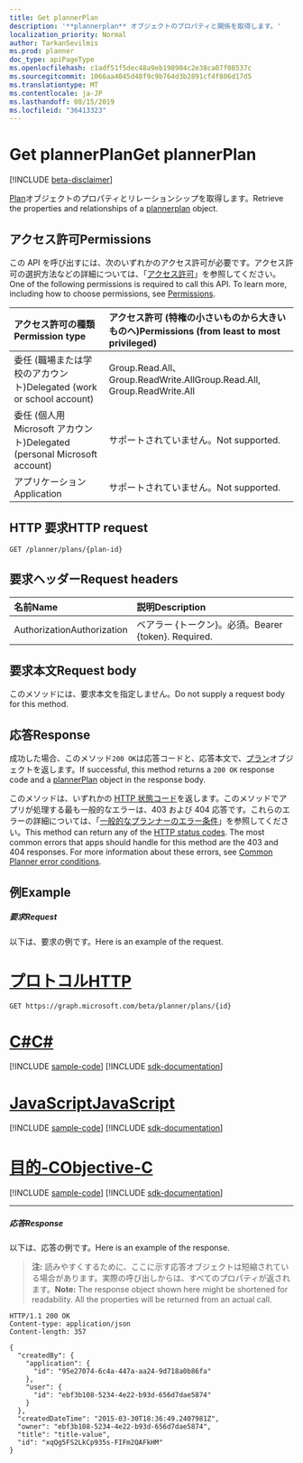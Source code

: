 ```yaml
---
title: Get plannerPlan
description: '**plannerplan** オブジェクトのプロパティと関係を取得します。'
localization_priority: Normal
author: TarkanSevilmis
ms.prod: planner
doc_type: apiPageType
ms.openlocfilehash: c1adf51f5dec48a9eb198904c2e38ca07f08537c
ms.sourcegitcommit: 1066aa4045d48f9c9b764d3b2891cf4f806d17d5
ms.translationtype: MT
ms.contentlocale: ja-JP
ms.lasthandoff: 08/15/2019
ms.locfileid: "36413323"
---
```

# <a name="get-plannerplan"></a><span data-ttu-id="60b2d-103">Get plannerPlan</span><span class="sxs-lookup"><span data-stu-id="60b2d-103">Get plannerPlan</span></span>

[!INCLUDE [beta-disclaimer](../../includes/beta-disclaimer.md)]

<span data-ttu-id="60b2d-104">[Plan](../resources/plannerplan.md)オブジェクトのプロパティとリレーションシップを取得します。</span><span class="sxs-lookup"><span data-stu-id="60b2d-104">Retrieve the properties and relationships of a [plannerplan](../resources/plannerplan.md) object.</span></span>
## <a name="permissions"></a><span data-ttu-id="60b2d-105">アクセス許可</span><span class="sxs-lookup"><span data-stu-id="60b2d-105">Permissions</span></span>
<span data-ttu-id="60b2d-p101">この API を呼び出すには、次のいずれかのアクセス許可が必要です。アクセス許可の選択方法などの詳細については、「[アクセス許可](/graph/permissions-reference)」を参照してください。</span><span class="sxs-lookup"><span data-stu-id="60b2d-p101">One of the following permissions is required to call this API. To learn more, including how to choose permissions, see [Permissions](/graph/permissions-reference).</span></span>

|<span data-ttu-id="60b2d-108">アクセス許可の種類</span><span class="sxs-lookup"><span data-stu-id="60b2d-108">Permission type</span></span>      | <span data-ttu-id="60b2d-109">アクセス許可 (特権の小さいものから大きいものへ)</span><span class="sxs-lookup"><span data-stu-id="60b2d-109">Permissions (from least to most privileged)</span></span>              |
|:--------------------|:---------------------------------------------------------|
|<span data-ttu-id="60b2d-110">委任 (職場または学校のアカウント)</span><span class="sxs-lookup"><span data-stu-id="60b2d-110">Delegated (work or school account)</span></span> | <span data-ttu-id="60b2d-111">Group.Read.All、Group.ReadWrite.All</span><span class="sxs-lookup"><span data-stu-id="60b2d-111">Group.Read.All, Group.ReadWrite.All</span></span>    |
|<span data-ttu-id="60b2d-112">委任 (個人用 Microsoft アカウント)</span><span class="sxs-lookup"><span data-stu-id="60b2d-112">Delegated (personal Microsoft account)</span></span> | <span data-ttu-id="60b2d-113">サポートされていません。</span><span class="sxs-lookup"><span data-stu-id="60b2d-113">Not supported.</span></span>    |
|<span data-ttu-id="60b2d-114">アプリケーション</span><span class="sxs-lookup"><span data-stu-id="60b2d-114">Application</span></span> | <span data-ttu-id="60b2d-115">サポートされていません。</span><span class="sxs-lookup"><span data-stu-id="60b2d-115">Not supported.</span></span> |

## <a name="http-request"></a><span data-ttu-id="60b2d-116">HTTP 要求</span><span class="sxs-lookup"><span data-stu-id="60b2d-116">HTTP request</span></span>
<!-- { "blockType": "ignored" } -->
```http
GET /planner/plans/{plan-id}
```
## <a name="request-headers"></a><span data-ttu-id="60b2d-117">要求ヘッダー</span><span class="sxs-lookup"><span data-stu-id="60b2d-117">Request headers</span></span>
| <span data-ttu-id="60b2d-118">名前</span><span class="sxs-lookup"><span data-stu-id="60b2d-118">Name</span></span>      |<span data-ttu-id="60b2d-119">説明</span><span class="sxs-lookup"><span data-stu-id="60b2d-119">Description</span></span>|
|:----------|:----------|
| <span data-ttu-id="60b2d-120">Authorization</span><span class="sxs-lookup"><span data-stu-id="60b2d-120">Authorization</span></span>  | <span data-ttu-id="60b2d-p102">ベアラー {トークン}。必須。</span><span class="sxs-lookup"><span data-stu-id="60b2d-p102">Bearer {token}. Required.</span></span> |

## <a name="request-body"></a><span data-ttu-id="60b2d-123">要求本文</span><span class="sxs-lookup"><span data-stu-id="60b2d-123">Request body</span></span>
<span data-ttu-id="60b2d-124">このメソッドには、要求本文を指定しません。</span><span class="sxs-lookup"><span data-stu-id="60b2d-124">Do not supply a request body for this method.</span></span>

## <a name="response"></a><span data-ttu-id="60b2d-125">応答</span><span class="sxs-lookup"><span data-stu-id="60b2d-125">Response</span></span>

<span data-ttu-id="60b2d-126">成功した場合、このメソッド`200 OK`は応答コードと、応答本文で、[プラン](../resources/plannerplan.md)オブジェクトを返します。</span><span class="sxs-lookup"><span data-stu-id="60b2d-126">If successful, this method returns a `200 OK` response code and a [plannerPlan](../resources/plannerplan.md) object in the response body.</span></span>

<span data-ttu-id="60b2d-p103">このメソッドは、いずれかの [HTTP 状態コード](/graph/errors)を返します。このメソッドでアプリが処理する最も一般的なエラーは、403 および 404 応答です。これらのエラーの詳細については、「[一般的なプランナーのエラー条件](../resources/planner-overview.md#common-planner-error-conditions)」を参照してください。</span><span class="sxs-lookup"><span data-stu-id="60b2d-p103">This method can return any of the [HTTP status codes](/graph/errors). The most common errors that apps should handle for this method are the 403 and 404 responses. For more information about these errors, see [Common Planner error conditions](../resources/planner-overview.md#common-planner-error-conditions).</span></span>

## <a name="example"></a><span data-ttu-id="60b2d-130">例</span><span class="sxs-lookup"><span data-stu-id="60b2d-130">Example</span></span>
##### <a name="request"></a><span data-ttu-id="60b2d-131">要求</span><span class="sxs-lookup"><span data-stu-id="60b2d-131">Request</span></span>
<span data-ttu-id="60b2d-132">以下は、要求の例です。</span><span class="sxs-lookup"><span data-stu-id="60b2d-132">Here is an example of the request.</span></span>

# <a name="httptabhttp"></a>[<span data-ttu-id="60b2d-133">プロトコル</span><span class="sxs-lookup"><span data-stu-id="60b2d-133">HTTP</span></span>](#tab/http)
<!-- {
  "blockType": "request",
  "name": "get_plannerplan"
}-->
```http
GET https://graph.microsoft.com/beta/planner/plans/{id}
```
# <a name="ctabcsharp"></a>[<span data-ttu-id="60b2d-134">C#</span><span class="sxs-lookup"><span data-stu-id="60b2d-134">C#</span></span>](#tab/csharp)
[!INCLUDE [sample-code](../includes/snippets/csharp/get-plannerplan-csharp-snippets.md)]
[!INCLUDE [sdk-documentation](../includes/snippets/snippets-sdk-documentation-link.md)]

# <a name="javascripttabjavascript"></a>[<span data-ttu-id="60b2d-135">JavaScript</span><span class="sxs-lookup"><span data-stu-id="60b2d-135">JavaScript</span></span>](#tab/javascript)
[!INCLUDE [sample-code](../includes/snippets/javascript/get-plannerplan-javascript-snippets.md)]
[!INCLUDE [sdk-documentation](../includes/snippets/snippets-sdk-documentation-link.md)]

# <a name="objective-ctabobjc"></a>[<span data-ttu-id="60b2d-136">目的-C</span><span class="sxs-lookup"><span data-stu-id="60b2d-136">Objective-C</span></span>](#tab/objc)
[!INCLUDE [sample-code](../includes/snippets/objc/get-plannerplan-objc-snippets.md)]
[!INCLUDE [sdk-documentation](../includes/snippets/snippets-sdk-documentation-link.md)]

---

##### <a name="response"></a><span data-ttu-id="60b2d-137">応答</span><span class="sxs-lookup"><span data-stu-id="60b2d-137">Response</span></span>
<span data-ttu-id="60b2d-138">以下は、応答の例です。</span><span class="sxs-lookup"><span data-stu-id="60b2d-138">Here is an example of the response.</span></span> 

><span data-ttu-id="60b2d-p104">**注:** 読みやすくするために、ここに示す応答オブジェクトは短縮されている場合があります。実際の呼び出しからは、すべてのプロパティが返されます。</span><span class="sxs-lookup"><span data-stu-id="60b2d-p104">**Note:** The response object shown here might be shortened for readability. All the properties will be returned from an actual call.</span></span>
<!-- {
  "blockType": "response",
  "truncated": true,
  "@odata.type": "microsoft.graph.plannerPlan"
} -->
```http
HTTP/1.1 200 OK
Content-type: application/json
Content-length: 357

{
  "createdBy": {
    "application": {
      "id": "95e27074-6c4a-447a-aa24-9d718a0b86fa"
    },
    "user": {
      "id": "ebf3b108-5234-4e22-b93d-656d7dae5874"
    }
  },
  "createdDateTime": "2015-03-30T18:36:49.2407981Z",
  "owner": "ebf3b108-5234-4e22-b93d-656d7dae5874",
  "title": "title-value",
  "id": "xqQg5FS2LkCp935s-FIFm2QAFkHM"
}
```

<!-- uuid: 8fcb5dbc-d5aa-4681-8e31-b001d5168d79
2015-10-25 14:57:30 UTC -->
<!--
{
  "type": "#page.annotation",
  "description": "Get plannerPlan",
  "keywords": "",
  "section": "documentation",
  "tocPath": "",
  "suppressions": [
  ]
}
-->

